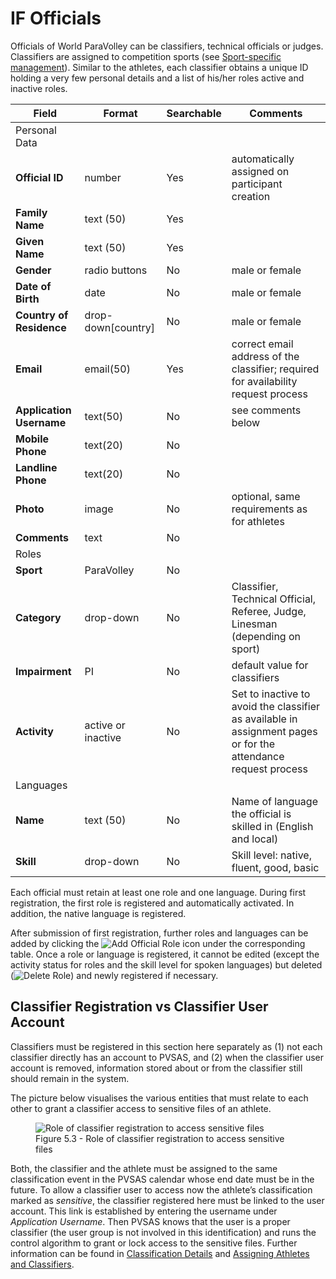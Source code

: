 # IF Officials

Officials of World ParaVolley can be classifiers, technical officials or judges. 
Classifiers are assigned to competition sports (see [Sport-specific management](calendar/competitions.md#sport-specific-management)). 
Similar to the athletes, each classifier obtains a unique ID holding a very few 
personal details and a list of his/her roles active and inactive roles.

| **Field**                                       | **Format**         | **Searchable** | **Comments**                                                                                                   |
| ----------------------------------------------- | ------------------ | -------------- | -------------------------------------------------------------------------------------------------------------- |
| <span class="table-header">Personal Data</span> |                    |                |                                                                                                                |
| **Official ID**                                 | number             | Yes            | automatically assigned on participant creation                                                                 |
| **Family Name**                                 | text (50)          | Yes            |                                                                                                                |
| **Given Name**                                  | text (50)          | Yes            |                                                                                                                |
| **Gender**                                      | radio buttons      | No             | male or female                                                                                                 |
| **Date of Birth**                               | date               | No             | male or female                                                                                                 |
| **Country of Residence**                        | drop-down[country] | No             | male or female                                                                                                 |
| **Email**                                       | email(50)          | Yes            | correct email address of the classifier; required for availability request process                             |
| **Application Username**                        | text(50)           | No             | see comments below                                                                                             |
| **Mobile Phone**                                | text(20)           | No             |                                                                                                                |
| **Landline Phone**                              | text(20)           | No             |                                                                                                                |
| **Photo**                                       | image              | No             | optional, same requirements as for athletes                                                                    |
| **Comments**                                    | text               | No             |                                                                                                                |
| <span class="table-header">Roles</span>         |                    |                |                                                                                                                |
| **Sport**                                       | ParaVolley         | No             |                                                                                                                |
| **Category**                                    | drop-down          | No             | Classifier, Technical Official, Referee, Judge, Linesman (depending on sport)                                  |
| **Impairment**                                  | PI                 | No             | default value for classifiers                                                                                  |
| **Activity**                                    | active or inactive | No             | Set to inactive to avoid the classifier as available in assignment pages or for the attendance request process |
| <span class="table-header">Languages</span>     |                    |                |                                                                                                                |
| **Name**                                        | text (50)          | No             | Name of language the official is skilled in (English and local)                                                |
| **Skill**                                       | drop-down          | No             | Skill level: native, fluent, good, basic                                                                       |

Each official must retain at least one role and one language. During first 
registration, the first role is registered and automatically activated. 
In addition, the native language is registered. 

After submission of first registration, further roles and languages can be 
added by clicking the 
<img src="_img/inline/icon-add.svg" alt="Add Official Role" class="inline"> 
icon under the corresponding table. Once a role or language is registered, 
it cannot be edited (except the activity status for roles and the skill 
level for spoken languages) but deleted (<img src="_img/inline/icon-delete.svg" alt="Delete Role" class="inline">) 
and newly registered if necessary.

## Classifier Registration vs Classifier User Account

Classifiers must be registered in this section here separately as (1) not each 
classifier directly has an account to PVSAS, and (2) when the classifier user 
account is removed, information stored about or from the classifier still should 
remain in the system.

The picture below visualises the various entities that must relate to each other 
to grant a classifier access to sensitive files of an athlete.

<figure>
    <img src="_img/figures/5.3-role-of-classifier-registration.png" alt="Role of classifier registration to access sensitive files" class="screenshot center" >
    <figcaption>Figure 5.3 - Role of classifier registration to access sensitive files</figcaption>
</figure>

Both, the classifier and the athlete must be assigned to the same classification 
event in the PVSAS calendar whose end date must be in the future. To allow a 
classifier user to access now the athlete’s classification marked as *sensitive*, 
the classifier registered here must be linked to the user account. This link is 
established by entering the username under *Application Username*. Then PVSAS 
knows that the user is a proper classifier (the user group is not involved in 
this identification) and runs the control algorithm to grant or lock access to 
the sensitive files. Further information can be found in 
[Classification Details](athletes/classification.md#classification-details) and 
[Assigning Athletes and Classifiers](calendar/competitions.md#assigning-athletes-and-classifiers).
